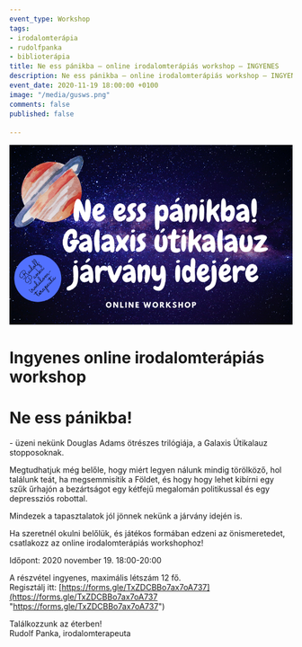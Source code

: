 ```yaml
---
event_type: Workshop
tags:
- irodalomterápia
- rudolfpanka
- biblioterápia
title: Ne ess pánikba – online irodalomterápiás workshop – INGYENES
description: Ne ess pánikba – online irodalomterápiás workshop – INGYENES
event_date: 2020-11-19 18:00:00 +0100
image: "/media/gusws.png"
comments: false
published: false

---
```

![](/media/gusws.png)

# Ingyenes online irodalomterápiás workshop

# Ne ess pánikba!

\- üzeni nekünk Douglas Adams ötrészes trilógiája, a Galaxis Útikalauz stopposoknak.

Megtudhatjuk még belőle, hogy miért legyen nálunk mindig törölköző, hol találunk teát, ha megsemmisítik a Földet, és hogy hogy lehet kibírni egy szűk űrhajón a bezártságot egy kétfejű megalomán politikussal és egy depressziós robottal.

Mindezek a tapasztalatok jól jönnek nekünk a járvány idején is.

Ha szeretnél okulni belőlük, és játékos formában edzeni az önismeretedet, csatlakozz az online irodalomterápiás workshophoz!

Időpont: 2020 november 19. 18:00-20:00

A részvétel ingyenes, maximális létszám 12 fő.  
Regisztálj itt: [https://forms.gle/TxZDCBBo7ax7oA737](https://forms.gle/TxZDCBBo7ax7oA737 "https://forms.gle/TxZDCBBo7ax7oA737")

Találkozzunk az éterben!  
Rudolf Panka, irodalomterapeuta